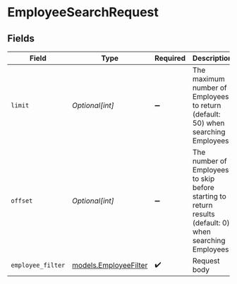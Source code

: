 # EmployeeSearchRequest


## Fields

| Field                                                                                                   | Type                                                                                                    | Required                                                                                                | Description                                                                                             | Example                                                                                                 |
| ------------------------------------------------------------------------------------------------------- | ------------------------------------------------------------------------------------------------------- | ------------------------------------------------------------------------------------------------------- | ------------------------------------------------------------------------------------------------------- | ------------------------------------------------------------------------------------------------------- |
| `limit`                                                                                                 | *Optional[int]*                                                                                         | :heavy_minus_sign:                                                                                      | The maximum number of Employees to return (default: 50) when searching Employees                        | 1                                                                                                       |
| `offset`                                                                                                | *Optional[int]*                                                                                         | :heavy_minus_sign:                                                                                      | The number of Employees to skip before starting to return results (default: 0) when searching Employees | 0                                                                                                       |
| `employee_filter`                                                                                       | [models.EmployeeFilter](../models/employeefilter.md)                                                    | :heavy_check_mark:                                                                                      | Request body                                                                                            |                                                                                                         |